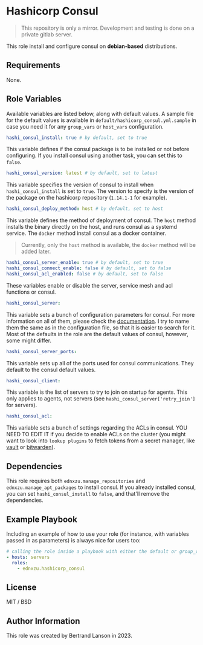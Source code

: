 Hashicorp Consul
=========
> This repository is only a mirror. Development and testing is done on a private gitlab server.

This role install and configure consul on **debian-based** distributions.

Requirements
------------

None.

Role Variables
--------------
Available variables are listed below, along with default values. A sample file for the default values is available in `default/hashicorp_consul.yml.sample` in case you need it for any `group_vars` or `host_vars` configuration.

```yaml
hashi_consul_install: true # by default, set to true
```
This variable defines if the consul package is to be installed or not before configuring. If you install consul using another task, you can set this to `false`.

```yaml
hashi_consul_version: latest # by default, set to latest
```
This variable specifies the version of consul to install when `hashi_consul_install` is set to `true`. The version to specify is the version of the package on the hashicorp repository (`1.14.1-1` for example).

```yaml
hashi_consul_deploy_method: host # by default, set to host
```
This variable defines the method of deployment of consul. The `host` method installs the binary directly on the host, and runs consul as a systemd service. The `docker` method install consul as a docker container.
> Currently, only the `host` method is available, the `docker` method will be added later.

```yaml
hashi_consul_server_enable: true # by default, set to true
hashi_consul_connect_enable: false # by default, set to false
hashi_consul_acl_enabled: false # by default, set to false
```
These variables enable or disable the server, service mesh and acl functions or consul.

```yaml
hashi_consul_server:
```
This variable sets a bunch of configuration parameters for consul. For more information on all of them, please check the [documentation](https://developer.hashicorp.com/consul/docs/agent/config/config-files). I try to name them the same as in the configuration file, so that it is easier to search for it. Most of the defaults in the role are the default values of consul, however, some might differ.

```yaml
hashi_consul_server_ports:
```
This variable sets up all of the ports used for consul communications. They default to the consul default values.

```yaml
hashi_consul_client:
```
This variable is the list of servers to try to join on startup for agents. This only applies to agents, not servers (see `hashi_consul_server['retry_join']` for servers).

```yaml
hashi_consul_acl:
```
This variable sets a bunch of settings regarding the ACLs in consul. YOU NEED TO EDIT IT if you decide to enable ACLs on the cluster (you might want to look into `lookup plugins` to fetch tokens from a secret manager, like [vault](https://docs.ansible.com/ansible/latest/collections/community/hashi_vault/hashi_vault_lookup.html) or [bitwarden](https://docs.ansible.com/ansible/latest/collections/community/general/bitwarden_lookup.html)).

Dependencies
------------

This role requires both `ednxzu.manage_repositories` and `ednxzu.manage_apt_packages` to install consul. If you already installed consul, you can set `hashi_consul_install` to `false`, and that'll remove the dependencies.

Example Playbook
----------------

Including an example of how to use your role (for instance, with variables passed in as parameters) is always nice for users too:
```yaml
# calling the role inside a playbook with either the default or group_vars/host_vars
- hosts: servers
  roles:
    - ednxzu.hashicorp_consul
```

License
-------

MIT / BSD

Author Information
------------------

This role was created by Bertrand Lanson in 2023.